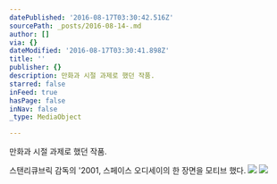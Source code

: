 ```yaml
---
datePublished: '2016-08-17T03:30:42.516Z'
sourcePath: _posts/2016-08-14-.md
author: []
via: {}
dateModified: '2016-08-17T03:30:41.898Z'
title: ''
publisher: {}
description: 만화과 시절 과제로 했던 작품.
starred: false
inFeed: true
hasPage: false
inNav: false
_type: MediaObject

---
```

만화과 시절 과제로 했던 작품.

스탠리큐브릭 감독의 '2001, 스페이스 오디세이의 한 장면을 모티브 했다.
![](https://the-grid-user-content.s3-us-west-2.amazonaws.com/7a003782-1945-423f-aea3-2f64323577ea.jpg)
![](https://the-grid-user-content.s3-us-west-2.amazonaws.com/78aff289-23c4-48a3-b613-55af7b8613a7.jpg)